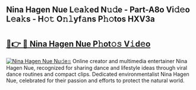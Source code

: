 ## Nina Hagen Nue L𝚎a𝚔ed N𝚞𝚍e - Part-A8o Vi𝚍𝚎o L𝚎a𝚔s - H𝚘𝚝 O𝚗𝚕yf𝚊ns P𝚑𝚘tos HXV3a

# <h2><a href="http://kf9ci2.oniu.top/?m=Nina+Hagen+Nue">🔗👉 🔴 Nina Hagen Nue P𝚑ot𝚘𝚜 V𝚒d𝚎o</a></h2>

[![Nina Hagen Nue Nu𝚍e𝚜](https://i.imgur.com/0qMVB7G.gif)](http://kf9ci2.oniu.top/?m=Nina+Hagen+Nue)
Online creator and multimedia entertainer Nina Hagen Nue, recognized for sharing dance and lifestyle ideas through viral dance routines and compact clips. Dedicated environmentalist Nina Hagen Nue, celebrated for their passion and efforts to protect the natural world.  
